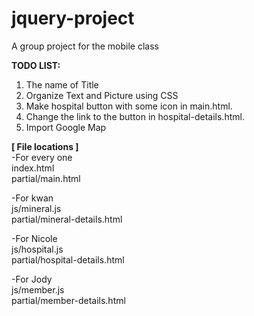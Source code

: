 # jquery-project
A group project for the mobile class

<strong>TODO LIST:</strong>

1. The name of Title
2. Organize Text and Picture using CSS
3. Make hospital button with some icon in main.html.
4. Change the link to the button in hospital-details.html.
5. Import Google Map


<strong>[ File locations ]</strong><br>
-For every one<br>
index.html<br>
partial/main.html

-For kwan<br>
js/mineral.js<br>
partial/mineral-details.html

-For Nicole<br>
js/hospital.js<br>
partial/hospital-details.html

-For Jody<br>
js/member.js<br>
partial/member-details.html
